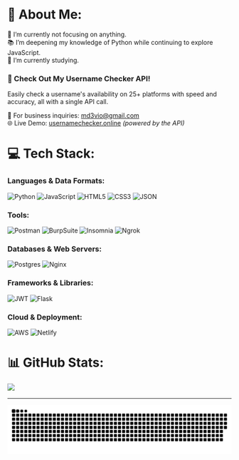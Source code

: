 # 💫 About Me:
🔭 I’m currently not focusing on anything.<br>
📚 I’m deepening my knowledge of Python while continuing to explore JavaScript.<br>
🌱 I’m currently studying.

### 🚀 Check Out My Username Checker API!
Easily check a username's availability on 25+ platforms with speed and accuracy, all with a single API call.

📧 For business inquiries: md3vio@gmail.com<br>
🌐 Live Demo: [usernamechecker.online](https://usernamechecker.online) *(powered by the API)*

# 💻 Tech Stack:
### Languages & Data Formats:

![Python](https://img.shields.io/badge/python-3670A0?style=for-the-badge&logo=python&logoColor=ffdd54) ![JavaScript](https://img.shields.io/badge/javascript-%23323330.svg?style=for-the-badge&logo=javascript&logoColor=%23F7DF1E) ![HTML5](https://img.shields.io/badge/html5-%23E34F26.svg?style=for-the-badge&logo=html5&logoColor=white) ![CSS3](https://img.shields.io/badge/css3-%231572B6.svg?style=for-the-badge&logo=css3&logoColor=white) ![JSON](https://img.shields.io/badge/json-5E5C5C?style=for-the-badge&logo=json&logoColor=white)

### Tools:

![Postman](https://img.shields.io/badge/Postman-FF6C37?style=for-the-badge&logo=postman&logoColor=white) ![BurpSuite](https://img.shields.io/badge/burpsuite-FF6633?style=for-the-badge&logo=burpsuite&logoColor=white) ![Insomnia](https://img.shields.io/badge/Insomnia-black?style=for-the-badge&logo=insomnia&logoColor=5849BE) ![Ngrok](https://img.shields.io/badge/ngrok-140648?style=for-the-badge&logo=Ngrok&logoColor=white)

### Databases & Web Servers:

![Postgres](https://img.shields.io/badge/postgres-%23316192.svg?style=for-the-badge&logo=postgresql&logoColor=white) ![Nginx](https://img.shields.io/badge/nginx-%23009639.svg?style=for-the-badge&logo=nginx&logoColor=white)

### Frameworks & Libraries:

![JWT](https://img.shields.io/badge/JWT-black?style=for-the-badge&logo=JSON%20web%20tokens) ![Flask](https://img.shields.io/badge/flask-%23000.svg?style=for-the-badge&logo=flask&logoColor=white)

### Cloud & Deployment:

![AWS](https://img.shields.io/badge/AWS-%23FF9900.svg?style=for-the-badge&logo=amazon-aws&logoColor=white) ![Netlify](https://img.shields.io/badge/netlify-%23000000.svg?style=for-the-badge&logo=netlify&logoColor=#00C7B7)

# 📊 GitHub Stats:
![](https://github-readme-stats.vercel.app/api/top-langs/?username=mdevio&theme=dark&hide_border=true&include_all_commits=false&count_private=false&layout=compact)

---

<picture>
  <source media="(prefers-color-scheme: dark)" srcset="https://raw.githubusercontent.com/mdevio/mdevio/output/github-snake-dark.svg" />
  <source media="(prefers-color-scheme: light)" srcset="https://raw.githubusercontent.com/mdevio/mdevio/output/github-snake.svg" />
  <img alt="github-snake" src="https://raw.githubusercontent.com/mdevio/mdevio/output/github-snake.svg" />
</picture>
